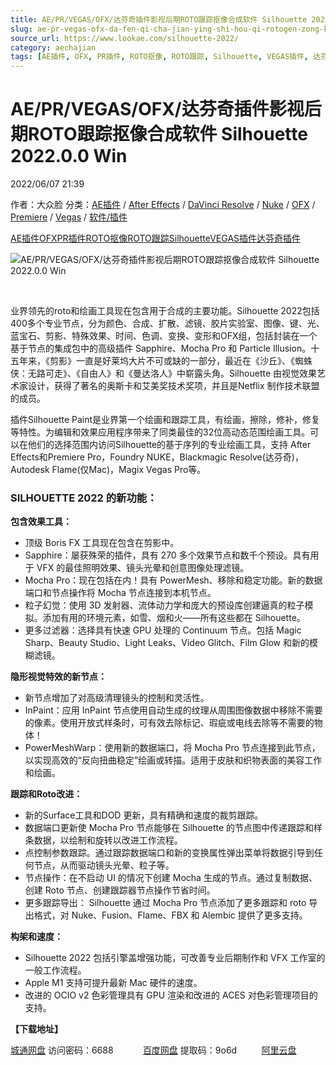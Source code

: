 ```yaml
---
title: AE/PR/VEGAS/OFX/达芬奇插件影视后期ROTO跟踪抠像合成软件 Silhouette 2022.0.0 Win
slug: ae-pr-vegas-ofx-da-fen-qi-cha-jian-ying-shi-hou-qi-rotogen-zong-kou-xiang-he-cheng-ruan-jian-silhouette-2022-0-0-win
source_url: https://www.lookae.com/silhouette-2022/
category: aechajian
tags: [AE插件, OFX, PR插件, ROTO抠像, ROTO跟踪, Silhouette, VEGAS插件, 达芬奇插件]
---
```

# AE/PR/VEGAS/OFX/达芬奇插件影视后期ROTO跟踪抠像合成软件 Silhouette 2022.0.0 Win

2022/06/07 21:39

作者：大众脸
分类：[AE插件](https://www.lookae.com/after-effects/aechajian/) / [After Effects](https://www.lookae.com/after-effects/) / [DaVinci Resolve](https://www.lookae.com/qitarjcj/resolvezy/) / [Nuke](https://www.lookae.com/qitarjcj/nukezy/) / [OFX](https://www.lookae.com/qitarjcj/ofxzy/) / [Premiere](https://www.lookae.com/qitarjcj/premierezy/) / [Vegas](https://www.lookae.com/qitarjcj/vegaszy/) / [软件/插件](https://www.lookae.com/qitarjcj/)

[AE插件](https://www.lookae.com/tag/ae%e6%8f%92%e4%bb%b6/)[OFX](https://www.lookae.com/tag/ofx/)[PR插件](https://www.lookae.com/tag/pr%e6%8f%92%e4%bb%b6/)[ROTO抠像](https://www.lookae.com/tag/roto%e6%8a%a0%e5%83%8f/)[ROTO跟踪](https://www.lookae.com/tag/roto%e8%b7%9f%e8%b8%aa/)[Silhouette](https://www.lookae.com/tag/silhouette/)[VEGAS插件](https://www.lookae.com/tag/vegas%e6%8f%92%e4%bb%b6/)[达芬奇插件](https://www.lookae.com/tag/%e8%be%be%e8%8a%ac%e5%a5%87%e6%8f%92%e4%bb%b6/)

![AE/PR/VEGAS/OFX/达芬奇插件影视后期ROTO跟踪抠像合成软件 Silhouette 2022.0.0 Win](https://www.lookae.com/wp-content/uploads/2022/06/Silhouette-2022.jpg "AE/PR/VEGAS/OFX/达芬奇插件影视后期ROTO跟踪抠像合成软件 Silhouette 2022.0.0 Win-LookAE.com")

[﻿﻿﻿](https://cloud.video.taobao.com//play/u/705956171/p/1/e/6/t/1/363083205749.mp4)

业界领先的roto和绘画工具现在包含用于合成的主要功能。Silhouette 2022包括400多个专业节点，分为颜色、合成、扩散、滤镜、胶片实验室、图像、键、光、蓝宝石、剪影、特殊效果、时间、色调、变换、变形和OFX组，包括封装在一个基于节点的集成包中的高级插件 Sapphire、Mocha Pro 和 Particle Illusion。十五年来，《剪影》一直是好莱坞大片不可或缺的一部分，最近在《沙丘》、《蜘蛛侠：无路可走》、《自由人》和《曼达洛人》中崭露头角。Silhouette 由视觉效果艺术家设计，获得了著名的奥斯卡和艾美奖技术奖项，并且是Netflix 制作技术联盟的成员。

插件Silhouette Paint是业界第一个绘画和跟踪工具，有绘画，擦除，修补，修复等特性。为编辑和效果应用程序带来了同类最佳的32位高动态范围绘画工具。可以在他们的选择范围内访问Silhouette的基于序列的专业绘画工具，支持 After Effects和Premiere Pro，Foundry NUKE，Blackmagic Resolve(达芬奇)，Autodesk Flame(仅Mac)，Magix Vegas Pro等。

### SILHOUETTE 2022 的新功能：

**包含效果工具：**

* 顶级 Boris FX 工具现在包含在剪影中。
* Sapphire：屡获殊荣的插件，具有 270 多个效果节点和数千个预设。具有用于 VFX 的最佳照明效果、镜头光晕和创意图像处理滤镜。
* Mocha Pro：现在包括在内！具有 PowerMesh、移除和稳定功能。新的数据端口和节点操作将 Mocha 节点连接到本机节点。
* 粒子幻觉：使用 3D 发射器、流体动力学和庞大的预设库创建逼真的粒子模拟。添加有用的环境元素，如雪、烟和火——所有这些都在 Silhouette。
* 更多过滤器：选择具有快速 GPU 处理的 Continuum 节点。包括 Magic Sharp、Beauty Studio、Light Leaks、Video Glitch、Film Glow 和新的模糊滤镜。

**隐形视觉特效的新节点：**

* 新节点增加了对高级清理镜头的控制和灵活性。
* InPaint：应用 InPaint 节点使用自动生成的纹理从周围图像数据中移除不需要的像素。使用开放式样条时，可有效去除标记、瑕疵或电线去除等不需要的物体！
* PowerMeshWarp：使用新的数据端口，将 Mocha Pro 节点连接到此节点，以实现高效的“反向扭曲稳定”绘画或转描。适用于皮肤和织物表面的美容工作和绘画。

**跟踪和Roto改进：**

* 新的Surface工具和DOD 更新，具有精确和速度的裁剪跟踪。
* 数据端口更新使 Mocha Pro 节点能够在 Silhouette 的节点图中传递跟踪和样条数据，以绘制和旋转以改进工作流程。
* 点控制参数跟踪。通过跟踪数据端口和新的变换属性弹出菜单将数据引导到任何节点，从而驱动镜头光晕、粒子等。
* 节点操作：在不启动 UI 的情况下创建 Mocha 生成的节点。通过复制数据、创建 Roto 节点、创建跟踪器节点操作节省时间。
* 更多跟踪导出： Silhouette 通过 Mocha Pro 节点添加了更多跟踪和 roto 导出格式，对 Nuke、Fusion、Flame、FBX 和 Alembic 提供了更多支持。

**构架和速度：**

* Silhouette 2022 包括引擎盖增强功能，可改善专业后期制作和 VFX 工作室的一般工作流程。
* Apple M1 支持可提升最新 Mac 硬件的速度。
* 改进的 OCIO v2 色彩管理具有 GPU 渲染和改进的 ACES 对色彩管理项目的支持。

**【下载地址】**

[城通网盘](https://url70.ctfile.com/f/2827370-590674915-7d0565?p=4431) 访问密码：6688            [百度网盘](https://pan.baidu.com/s/1NALiEM0IxPvWSv8645S4iw?pwd=9o6d) 提取码：9o6d          [阿里云盘](https://www.aliyundrive.com/s/aP4MWDqVS1W)
